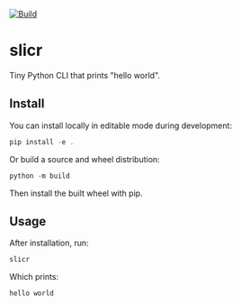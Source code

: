 [![Build](https://github.com/oliver-gc/slicr/actions/workflows/pypi.yml/badge.svg)](https://github.com/oliver-gc/slicr/actions/workflows/pypi.yml)

# slicr

Tiny Python CLI that prints "hello world".

## Install

You can install locally in editable mode during development:

```powershell
pip install -e .
```

Or build a source and wheel distribution:

```powershell
python -m build
```

Then install the built wheel with pip.

## Usage

After installation, run:

```powershell
slicr
```

Which prints:

```text
hello world
```
